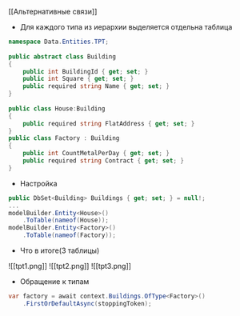 [[Альтернативные связи]]

- Для каждого типа из иерархии выделяется отдельна таблица
```cs
namespace Data.Entities.TPT;  
  
public abstract class Building  
{  
    public int BuildingId { get; set; }  
    public int Square { get; set; }  
    public required string Name { get; set; }  
}  
  
public class House:Building  
{  
    public required string FlatAddress { get; set; }  
}  
public class Factory : Building  
{  
    public int CountMetalPerDay { get; set; }  
    public required string Contract { get; set; }  
}
```
- Настройка
```cs
public DbSet<Building> Buildings { get; set; } = null!;
...
modelBuilder.Entity<House>()  
    .ToTable(nameof(House));  
modelBuilder.Entity<Factory>()  
    .ToTable(nameof(Factory));
```
- Что в итоге(3 таблицы)

![[tpt1.png]]
![[tpt2.png]]
![[tpt3.png]]

- Обращение к типам
```cs
var factory = await context.Buildings.OfType<Factory>()  
    .FirstOrDefaultAsync(stoppingToken);
```